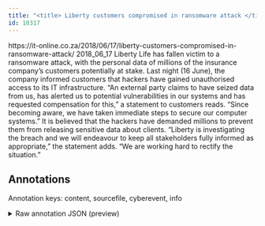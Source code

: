```yaml
---
title: "<title> Liberty customers compromised in ransomware attack </title>"
id: 10317
---
```


<title> Liberty customers compromised in ransomware attack </title>
<source> https://it-online.co.za/2018/06/17/liberty-customers-compromised-in-ransomware-attack/ </source>
<date> 2018_06_17 </date>
<text>
Liberty Life has fallen victim to a ransomware attack, with the personal data of millions of the insurance company’s customers potentially at stake.
Last night (16 June), the company informed customers that hackers have gained unauthorised access to its IT infrastructure.
“An external party claims to have seized data from us, has alerted us to potential vulnerabilities in our systems and has requested compensation for this,” a statement to customers reads.
“Since becoming aware, we have taken immediate steps to secure our computer systems.”
It is believed that the hackers have demanded millions to prevent them from releasing sensitive data about clients.
“Liberty is investigating the breach and we will endeavour to keep all stakeholders fully informed as appropriate,” the statement adds.
“We are working hard to rectify the situation.”  
</text>



## Annotations

Annotation keys: content, sourcefile, cyberevent, info

<details>
<summary>Raw annotation JSON (preview)</summary>

```json
{
  "content": "Liberty Life has fallen victim to a ransomware attack, with the personal data of millions of the insurance company\u2019s customers potentially at stake. Last night (16 June), the company informed customers that hackers have gained unauthorised access to its IT infrastructure. \u201cAn external party claims to have seized data from us, has alerted us to potential vulnerabilities in our systems and has requested compensation for this,\u201d a statement to customers reads. \u201cSince becoming aware, we have taken immediate steps to secure our computer systems.\u201d It is believed that the hackers have demanded millions to prevent them from releasing sensitive data about clients. \u201cLiberty is investigating the breach and we will endeavour to keep all stakeholders fully informed as appropriate,\u201d the statement adds. \u201cWe are working hard to rectify the situation.\u201d  ",
  "sourcefile": "10317.txt",
  "cyberevent": {
    "hopper": [
      {
        "index": 0,
        "relation": "Same",
        "events": [
          {
            "index": "E1",
            "type": "Attack",
            "realis": "Actual",
            "nugget": {
              "startOffset": 34,
              "index": "T1",
              "endOffset": 53,
              "text": "a ransomware attack"
            },
            "argument": [
              {
                "index": "T2",
                "external_reference": {
                  "wikidataid": "Q959398"
                },
                "endOffset": 12,
                "role": {
                  "type": "Victim"
                },
                "text": "Liberty Life",
                "startOffset": 0,
                "type": "Organization"
              }
            ],
            "subtype": "Ransom"
          },
          {
            "index": "E2",
            "type": "Attack",
            "realis": "Generic",
            "nugget": {
              "startOffset": 579,
              "index": "T4",
              "endOffset": 592,
              "text": "have demanded"
            },
            "argument": [
              {
                "index": "T5",
                "text": "millions",
                "endOffset": 601,
                "role": {
                  "type": "Price"
                },
                "startOffset": 593,
                "type": "Money"
              },
              {
                "index": "T6",
                "text": "the hackers",
                "endOffset": 578,
                "role": {
                  "type": "Attacker"
                },
                "startOffset": 567,
                "type": "Person"
              },
              {
                "index": "T10",
                "text": "releasing sensitive data about clients",
                "endOffset": 661,
                "role": {
                  "CAPEC-Meta": "Interception",
                  "type": "Attack-Pattern",
                  "confidence": 0.9144774973392487
                },
                "startOffset": 623,
                "type": "Capabilities"
              }
            ],
            "subtype": "Ransom"
          }
        ]
      },
      {
        "index": 1,
        "events": [
          {
            "index": "E3",
            "type": "Attack",
            "realis": "Actual",
            "nugget": {
              "startOffset": 302,
              "index": "T3",
              "endOffset": 313,
              "text": "have seized"
            },
            "argument": [
              {
                "index": "T7",
                "text": "An external party",
                "endOffset": 291,
                "role": {
                  "type": "Attacker"
                },
                "startOffset": 274,
                "type": "Organization"
              },
              {
                "index": "T9",
                "text": "data",
                "endOffset": 318,
                "role": {
                  "type": "Compromised
```
</details>
